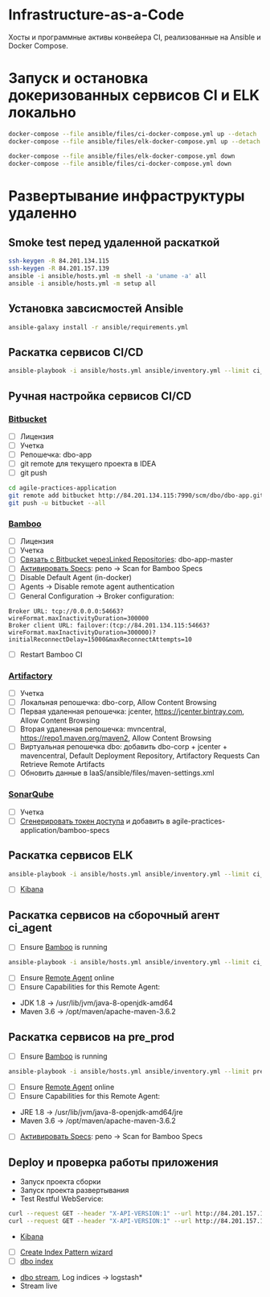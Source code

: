 # Infrastructure-as-a-Сode
Хосты и программные активы конвейера CI, реализованные на Ansible и Docker Compose.

# Запуск и остановка докеризованных сервисов CI и ELK локально
```bash
docker-compose --file ansible/files/ci-docker-compose.yml up --detach
docker-compose --file ansible/files/elk-docker-compose.yml up --detach

docker-compose --file ansible/files/elk-docker-compose.yml down
docker-compose --file ansible/files/ci-docker-compose.yml down
```

# Развертывание инфраструктуры удаленно
## Smoke test перед удаленной раскаткой 
```bash
ssh-keygen -R 84.201.134.115
ssh-keygen -R 84.201.157.139
ansible -i ansible/hosts.yml -m shell -a 'uname -a' all
ansible -i ansible/hosts.yml -m setup all
```
## Установка завсисмостей Ansible
```bash
ansible-galaxy install -r ansible/requirements.yml
```

## Раскатка сервисов CI/CD
```bash
ansible-playbook -i ansible/hosts.yml ansible/inventory.yml --limit ci_hosting --tags "ci" [--skip-tags "maven"] [--start-at-task='Shut down CI docker containers'] [--step] [-vvv] 
```

## Ручная настройка сервисов CI/CD
### [Bitbucket](http://84.201.134.115:7990)
- [ ] Лицензия
- [ ] Учетка
- [ ] Репошечка: dbo-app
- [ ] git remote для текущего проекта в IDEA
- [ ] git push
```bash
cd agile-practices-application
git remote add bitbucket http://84.201.134.115:7990/scm/dbo/dbo-app.git 
git push -u bitbucket --all
```
### [Bamboo](http://84.201.134.115:8085)
- [ ] Лицензия
- [ ] Учетка
- [ ] [Связать с Bitbucket черезLinked Repositories](http://84.201.134.115:8085/admin/configureLinkedRepositories!doDefault.action): dbo-app-master
- [ ] [Активировать Specs](http://84.201.134.115:8085/admin/configureLinkedRepositories!doDefault.action): репо -> Scan for Bamboo Specs
- [ ] Disable Default Agent (in-docker)
- [ ] Agents -> Disable remote agent authentication
- [ ] General Configuration -> Broker configuration:
```
Broker URL: tcp://0.0.0.0:54663?wireFormat.maxInactivityDuration=300000
Broker client URL: failover:(tcp://84.201.134.115:54663?wireFormat.maxInactivityDuration=300000)?initialReconnectDelay=15000&maxReconnectAttempts=10
```
- [ ] Restart Bamboo CI
### [Artifactory](http://84.201.134.115:8081)
- [ ] Учетка
- [ ] Локальная репошечка: dbo-corp, Allow Content Browsing
- [ ] Первая удаленная репошечка: jcenter, https://jcenter.bintray.com, Allow Content Browsing
- [ ] Вторая удаленная репошечка: mvncentral, https://repo1.maven.org/maven2, Allow Content Browsing
- [ ] Виртуальная репошечка dbo: добавить dbo-corp + jcenter + mavencentral, Default Deployment Repository, Artifactory Requests Can Retrieve Remote Artifacts
- [ ] Обновить данные в IaaS/ansible/files/maven-settings.xml
### [SonarQube](http://84.201.134.115:9000)
- [ ] Учетка
- [ ] [Сгенерировать токен доступа](http://84.201.134.115:9000/account/security/) и добавить в agile-practices-application/bamboo-specs

## Раскатка сервисов ELK
```bash
ansible-playbook -i ansible/hosts.yml ansible/inventory.yml --limit ci_hosting --tags "elk"
```
- [ ] [Kibana](http://84.201.134.115:5601/app/kibana#/management/elasticsearch/index_management/indices?_g=())

## Раскатка сервисов на сборочный агент ci_agent
- [ ] Ensure [Bamboo](http://84.201.134.115:8085) is running
```bash
ansible-playbook -i ansible/hosts.yml ansible/inventory.yml --limit ci_agent
```
- [ ] Ensure [Remote Agent](http://84.201.134.115:8085/admin/agent/configureAgents!doDefault.action) online
- [ ] Ensure Capabilities for this Remote Agent:
- JDK 1.8 -> /usr/lib/jvm/java-8-openjdk-amd64
- Maven 3.6 -> /opt/maven/apache-maven-3.6.2

## Раскатка сервисов на pre_prod
- [ ] Ensure [Bamboo](http://84.201.134.115:8085) is running
```bash
ansible-playbook -i ansible/hosts.yml ansible/inventory.yml --limit pre_prod
```
- [ ] Ensure [Remote Agent](http://84.201.134.115:8085/admin/agent/configureAgents!doDefault.action) online
- [ ] Ensure Capabilities for this Remote Agent:
- JRE 1.8 -> /usr/lib/jvm/java-8-openjdk-amd64/jre
- Maven 3.6 -> /opt/maven/apache-maven-3.6.2
- [ ] [Активировать Specs](http://84.201.134.115:8085/admin/configureLinkedRepositories!doDefault.action): репо -> Scan for Bamboo Specs

## Deploy и проверка работы приложения
- Запуск проекта сборки
- Запуск проекта развертывания
- Test Restful WebService: 
```bash
curl --request GET --header "X-API-VERSION:1" --url http://84.201.157.139:8080/dbo/api/client
curl --request GET --header "X-API-VERSION:1" --url http://84.201.157.139:8080/dbo/api/client/11
```
- [Kibana](http://84.201.134.115:5601/app/kibana#/management/elasticsearch/index_management/indices?_g=())
- [ ] [Create Index Pattern wizard](http://84.201.134.115:5601/app/kibana#/management/kibana/index_pattern?_g=())
- [ ] [dbo index](http://84.201.134.115:5601/app/kibana#/discover?_g=())
- [dbo stream](http://84.201.134.115:5601/app/infra#/logs/settings?_g=()), Log indices -> logstash*
- Stream live
